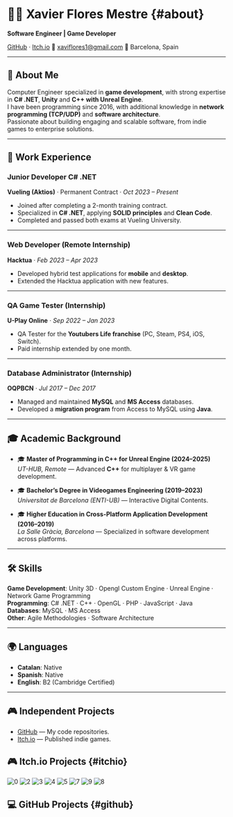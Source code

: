 # 👨‍💻 Xavier Flores Mestre {#about}
**Software Engineer | Game Developer**  

[GitHub](https://github.com/xavifm) · [Itch.io](https://xavif2.itch.io/)
📧 [xaviflores1@gmail.com](mailto:xaviflores1@gmail.com)
📍 Barcelona, Spain  

---

## 👋 About Me  
Computer Engineer specialized in **game development**, with strong expertise in **C# .NET**, **Unity** and **C++ with Unreal Engine**.  
I have been programming since 2016, with additional knowledge in **network programming (TCP/UDP)** and **software architecture**.  
Passionate about building engaging and scalable software, from indie games to enterprise solutions.  

---

## 💼 Work Experience  

### Junior Developer C# .NET  
**Vueling (Aktios)** · Permanent Contract · *Oct 2023 – Present*  
- Joined after completing a 2-month training contract.  
- Specialized in **C# .NET**, applying **SOLID principles** and **Clean Code**.  
- Completed and passed both exams at Vueling University.  

---

### Web Developer (Remote Internship)  
**Hacktua** · *Feb 2023 – Apr 2023*  
- Developed hybrid test applications for **mobile** and **desktop**.  
- Extended the Hacktua application with new features.  

---

### QA Game Tester (Internship)  
**U-Play Online** · *Sep 2022 – Jan 2023*  
- QA Tester for the **Youtubers Life franchise** (PC, Steam, PS4, iOS, Switch).  
- Paid internship extended by one month.  

---

### Database Administrator (Internship)  
**OQPBCN** · *Jul 2017 – Dec 2017*  
- Managed and maintained **MySQL** and **MS Access** databases.  
- Developed a **migration program** from Access to MySQL using **Java**.  

---

## 🎓 Academic Background  

- 🎓 **Master of Programming in C++ for Unreal Engine (2024–2025)**  
  *UT-HUB, Remote* — Advanced **C++** for multiplayer & VR game development.  

- 🎓 **Bachelor’s Degree in Videogames Engineering (2019–2023)**  
  *Universitat de Barcelona (ENTI-UB)* — Interactive Digital Contents.  

- 🎓 **Higher Education in Cross-Platform Application Development (2016–2019)**  
  *La Salle Gràcia, Barcelona* — Specialized in software development across platforms.  

---

## 🛠️ Skills  

**Game Development**: Unity 3D · Opengl Custom Engine · Unreal Engine · Network Game Programming  
**Programming**: C# .NET · C++ · OpenGL · PHP · JavaScript · Java  
**Databases**: MySQL · MS Access  
**Other**: Agile Methodologies · Software Architecture  

---

## 🌍 Languages  

- **Catalan**: Native
- **Spanish**: Native  
- **English**: B2 (Cambridge Certified)  

---

## 🎮 Independent Projects  

- [GitHub](https://github.com/xavifm) — My code repositories.  
- [Itch.io](https://xavif2.itch.io/) — Published indie games.

## 🎮 Itch.io Projects {#itchio}

![0](https://github.com/user-attachments/assets/7d80248b-8708-4704-9088-d9d12edc4e75)
![2](https://github.com/user-attachments/assets/f8be87d7-c8de-417f-b277-dcc7205d977f)
![3](https://github.com/user-attachments/assets/4f2d1f92-ac63-496a-aec0-955edc85e454)
![4](https://github.com/user-attachments/assets/b311b4ba-c483-4757-a237-6d7d04c9a690)
![5](https://github.com/user-attachments/assets/159e05bd-00e7-45e7-86f7-41eae1151d15)
![7](https://github.com/user-attachments/assets/60790fbc-90db-4178-8791-efcdde4867dc)
![9](https://github.com/user-attachments/assets/e637f62e-9425-4c23-84af-b846cac412e5)
![8](https://github.com/user-attachments/assets/c72cca49-f40c-411c-9b46-c0617cee4aa3)

## 💻 GitHub Projects {#github}
